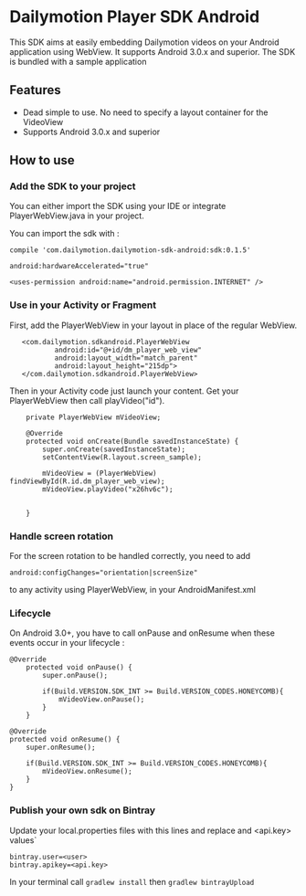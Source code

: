 Dailymotion Player SDK Android
===========================

This SDK aims at easily embedding Dailymotion videos on your Android application using WebView. It supports Android 3.0.x and superior.
The SDK is bundled with a sample application

Features
--------

- Dead simple to use. No need to specify a layout container for the VideoView
- Supports Android 3.0.x and superior

How to use
----------

### Add the SDK to your project
You can either import the SDK using your IDE or integrate PlayerWebView.java in your project.

You can import the sdk with :
```
compile 'com.dailymotion.dailymotion-sdk-android:sdk:0.1.5'
```

```
android:hardwareAccelerated="true"

<uses-permission android:name="android.permission.INTERNET" />
```

### Use in your Activity or Fragment
First, add the PlayerWebView in your layout in place of the regular WebView.

	   <com.dailymotion.sdkandroid.PlayerWebView
               android:id="@+id/dm_player_web_view"
               android:layout_width="match_parent"
               android:layout_height="215dp">
       </com.dailymotion.sdkandroid.PlayerWebView>

Then in your Activity code just launch your content.
Get your PlayerWebView then call playVideo("id").

		private PlayerWebView mVideoView;

	    @Override
	    protected void onCreate(Bundle savedInstanceState) {
	        super.onCreate(savedInstanceState);
	        setContentView(R.layout.screen_sample);

	        mVideoView = (PlayerWebView) findViewById(R.id.dm_player_web_view);
            mVideoView.playVideo("x26hv6c");


	    }

### Handle screen rotation
For the screen rotation to be handled correctly, you need to add

	android:configChanges="orientation|screenSize"

to any activity using PlayerWebView, in your AndroidManifest.xml

### Lifecycle
On Android 3.0+, you have to call onPause and onResume when these events occur in your lifecycle :

    @Override
        protected void onPause() {
            super.onPause();

            if(Build.VERSION.SDK_INT >= Build.VERSION_CODES.HONEYCOMB){
                mVideoView.onPause();
            }
        }

    @Override
    protected void onResume() {
        super.onResume();

        if(Build.VERSION.SDK_INT >= Build.VERSION_CODES.HONEYCOMB){
            mVideoView.onResume();
        }
    }

### Publish your own sdk on Bintray

Update your local.properties files with this lines and replace <user> and <api.key> values`

```
bintray.user=<user>
bintray.apikey=<api.key>
```

In your terminal call `gradlew install` then `gradlew bintrayUpload` 